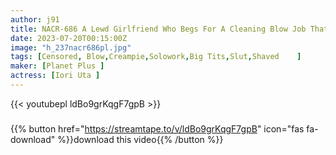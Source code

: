 ```yaml
---
author: j91
title: NACR-686 A Lewd Girlfriend Who Begs For A Cleaning Blow Job That Makes Her Cock Swollen Hanon Iori
date: 2023-07-20T00:15:00Z
image: "h_237nacr686pl.jpg"
tags: [Censored, Blow,Creampie,Solowork,Big Tits,Slut,Shaved	]
maker: [Planet Plus ]
actress: [Iori Uta ]
---
```



{{< youtubepl ldBo9grKqgF7gpB >}}
###

{{% button href="https://streamtape.to/v/ldBo9grKqgF7gpB" icon="fas fa-download" %}}download this video{{% /button %}}
